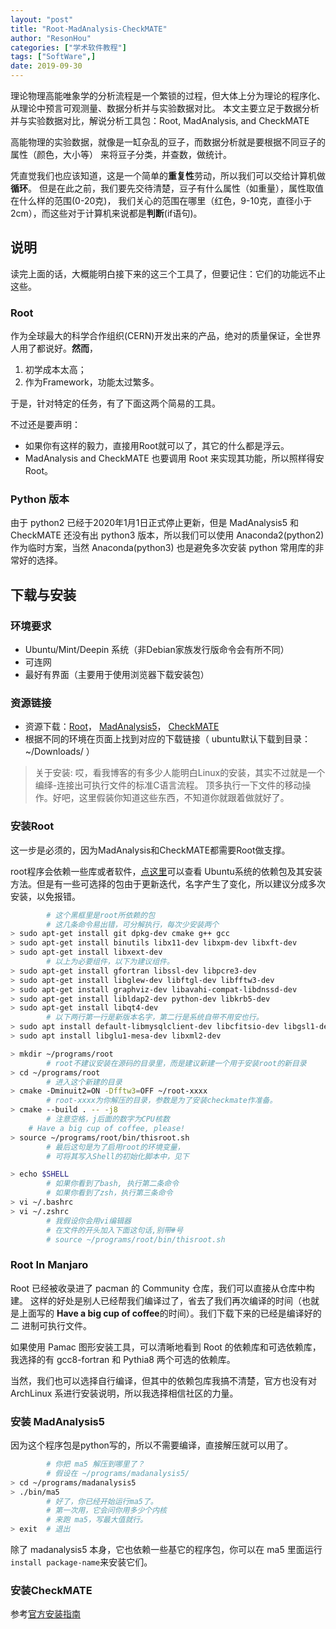 ```yaml
---
layout: "post"
title: "Root-MadAnalysis-CheckMATE"
author: "ResonHou"
categories: ["学术软件教程"]
tags: ["SoftWare",]
date: 2019-09-30
---
```

理论物理高能唯象学的分析流程是一个繁锁的过程，但大体上分为理论的程序化、从理论中预言可观测量、数据分析并与实验数据对比。
本文主要立足于数据分析并与实验数据对比，解说分析工具包：Root, MadAnalysis, and CheckMATE
<!--more-->

高能物理的实验数据，就像是一缸杂乱的豆子，而数据分析就是要根据不同豆子的属性（颜色，大小等）
来将豆子分类，并查数，做统计。  

凭直觉我们也应该知道，这是一个简单的**重复性**劳动，所以我们可以交给计算机做**循环**。
但是在此之前，我们要先交待清楚，豆子有什么属性（如重量），属性取值在什么样的范围(0-20克)，
我们关心的范围在哪里（红色，9-10克，直径小于2cm），而这些对于计算机来说都是**判断**(if语句)。

## 说明
读完上面的话，大概能明白接下来的这三个工具了，但要记住：它们的功能远不止这些。  

### Root
作为全球最大的科学合作组织(CERN)开发出来的产品，绝对的质量保证，全世界人用了都说好。**然而**，  
1. 初学成本太高；
2. 作为Framework，功能太过繁多。  

于是，针对特定的任务，有了下面这两个简易的工具。

不过还是要声明：  
- 如果你有这样的毅力，直接用Root就可以了，其它的什么都是浮云。
- MadAnalysis and CheckMATE 也要调用 Root 来实现其功能，所以照样得安Root。

### Python 版本
由于 python2 已经于2020年1月1日正式停止更新，但是 MadAnalysis5 和 CheckMATE 还没有出 
python3 版本，所以我们可以使用 Anaconda2(python2) 作为临时方案，当然 Anaconda(python3)
也是避免多次安装 python 常用库的非常好的选择。

<!-- ### MadAnalysis5 and CheckMATE -->


## 下载与安装  
### 环境要求
- Ubuntu/Mint/Deepin 系统（非Debian家族发行版命令会有所不同）
- 可连网
- 最好有界面（主要用于使用浏览器下载安装包）  


### 资源链接
- 资源下载：[Root](https://root.cern.ch/downloading-root)， 
[MadAnalysis5](https://launchpad.net/madanalysis5)， 
[CheckMATE](https://checkmate.hepforge.org/online_tutorial/web_ver2/index.php)  
- 根据不同的环境在页面上找到对应的下载链接（ ubuntu默认下载到目录：~/Downloads/ ）  

> 关于安装:
哎，看我博客的有多少人能明白Linux的安装，其实不过就是一个编绎-连接出可执行文件的标准C语言流程。
顶多执行一下文件的移动操作。好吧，这里假装你知道这些东西，不知道你就跟着做就好了。

### 安装Root
这一步是必须的，因为MadAnalysis和CheckMATE都需要Root做支撑。

root程序会依赖一些库或者软件，[点这里](https://root.cern.ch/build-prerequisites#ubuntu)可以查看
Ubuntu系统的依赖包及其安装方法。但是有一些可选择的包由于更新迭代，名字产生了变化，所以建议分成多次安装，以免报错。
```bash
        # 这个黑框里是root所依赖的包
        # 这几条命令易出错，可分解执行，每次少安装两个
> sudo apt-get install git dpkg-dev cmake g++ gcc
> sudo apt-get install binutils libx11-dev libxpm-dev libxft-dev
> sudo apt-get install libxext-dev
        # 以上为必要组件，以下为建议组件。
> sudo apt-get install gfortran libssl-dev libpcre3-dev
> sudo apt-get install libglew-dev libftgl-dev libfftw3-dev
> sudo apt-get install graphviz-dev libavahi-compat-libdnssd-dev
> sudo apt-get install libldap2-dev python-dev libkrb5-dev
> sudo apt-get install libqt4-dev
        # 以下两行第一行是新版本名字，第二行是系统自带不用安也行。
> sudo apt install default-libmysqlclient-dev libcfitsio-dev libgsl1-dev
> sudo apt install libglu1-mesa-dev libxml2-dev
```
```bash
> mkdir ~/programs/root		
        # root不建议安装在源码的目录里，而是建议新建一个用于安装root的新目录
> cd ~/programs/root            
        # 进入这个新建的目录
> cmake -Dminuit2=ON -Dfftw3=OFF ~/root-xxxx		 
        # root-xxxx为你解压的目录，参数是为了安装checkmate作准备。
> cmake --build . -- -j8 		        
        # 注意空格，j后面的数字为CPU核数
	# Have a big cup of coffee, please!
> source ~/programs/root/bin/thisroot.sh
        # 最后这句是为了启用root的环境变量，
        # 可将其写入Shell的初始化脚本中，见下
```
```bash
> echo $SHELL
        # 如果你看到了bash, 执行第二条命令
        # 如果你看到了zsh，执行第三条命令
> vi ~/.bashrc
> vi ~/.zshrc
        # 我假设你会用vi编辑器
        # 在文件的开头加入下面这句话,别带#号
        # source ~/programs/root/bin/thisroot.sh
```

### Root In Manjaro
Root 已经被收录进了 pacman 的 Community 仓库，我们可以直接从仓库中构建。
这样的好处是别人已经帮我们编译过了，省去了我们再次编译的时间（也就是上面写的
**Have a big cup of coffee**的时间）。我们下载下来的已经是编译好的二
进制可执行文件。

如果使用 Pamac 图形安装工具，可以清晰地看到 Root 的依赖库和可选依赖库， 
我选择的有 gcc8-fortran 和 Pythia8 两个可选的依赖库。

当然，我们也可以选择自行编译，但其中的依赖包库我搞不清楚，官方也没有对 ArchLinux
系进行安装说明，所以我选择相信社区的力量。

### 安装 MadAnalysis5
因为这个程序包是python写的，所以不需要编译，直接解压就可以用了。

```bash
        # 你把 ma5 解压到哪里了？
        # 假设在 ~/programs/madanalysis5/
> cd ~/programs/madanalysis5
> ./bin/ma5
        # 好了，你已经开始运行ma5了。
        # 第一次用，它会问你用多少个内核
        # 来跑 ma5，写最大值就行。
> exit  # 退出
```

除了 madanalysis5 本身，它也依赖一些基它的程序包，你可以在
ma5 里面运行`install package-name`来安装它们。

### 安装CheckMATE
参考[官方安装指南](https://checkmate.hepforge.org/tutorial/ver2/start.php)